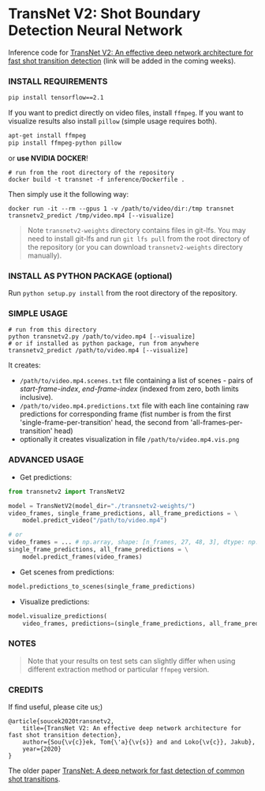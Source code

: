 # TransNet V2: Shot Boundary Detection Neural Network

Inference code for [TransNet V2: An effective deep network architecture for fast shot transition detection](#TBA) (link will be added in the coming weeks).

### INSTALL REQUIREMENTS
```bash
pip install tensorflow==2.1
```

If you want to predict directly on video files, install `ffmpeg`.
If you want to visualize results also install `pillow` (simple usage requires both).
```bash
apt-get install ffmpeg
pip install ffmpeg-python pillow
```

or **use NVIDIA DOCKER**!
```
# run from the root directory of the repository
docker build -t transnet -f inference/Dockerfile .
```
Then simply use it the following way:
```
docker run -it --rm --gpus 1 -v /path/to/video/dir:/tmp transnet transnetv2_predict /tmp/video.mp4 [--visualize]
```

> Note `transnetv2-weights` directory contains files in git-lfs.
> You may need to install git-lfs and run `git lfs pull` from the root directory of the repository
> (or you can download `transnetv2-weights` directory manually).

### INSTALL AS PYTHON PACKAGE (optional)
Run `python setup.py install` from the root directory of the repository.


### SIMPLE USAGE

```
# run from this directory
python transnetv2.py /path/to/video.mp4 [--visualize]
# or if installed as python package, run from anywhere
transnetv2_predict /path/to/video.mp4 [--visualize]
```

It creates:
- `/path/to/video.mp4.scenes.txt` file containing a list of scenes - pairs of
  *start-frame-index*, *end-frame-index* (indexed from zero, both limits inclusive).
- `/path/to/video.mp4.predictions.txt` file with each line containing raw predictions for corresponding frame
  (fist number is from the first 'single-frame-per-transition' head, the second from 'all-frames-per-transition' head)
- optionally it creates visualization in file `/path/to/video.mp4.vis.png`


### ADVANCED USAGE
- Get predictions:
```python
from transnetv2 import TransNetV2

model = TransNetV2(model_dir="./transnetv2-weights/")
video_frames, single_frame_predictions, all_frame_predictions = \
    model.predict_video("/path/to/video.mp4")

# or
video_frames = ... # np.array, shape: [n_frames, 27, 48, 3], dtype: np.uint8, RGB (not BGR)
single_frame_predictions, all_frame_predictions = \
    model.predict_frames(video_frames)
```

- Get scenes from predictions:
```python
model.predictions_to_scenes(single_frame_predictions)
```

- Visualize predictions:
```python
model.visualize_predictions(
    video_frames, predictions=(single_frame_predictions, all_frame_predictions))
```

### NOTES
> Note that your results on test sets can slightly differ when using different extraction method or particular `ffmpeg` version.

### CREDITS
If find useful, please cite us;)
```
@article{soucek2020transnetv2,
    title={TransNet V2: An effective deep network architecture for fast shot transition detection},
    author={Sou{\v{c}}ek, Tom{\'a}{\v{s}} and and Loko{\v{c}}, Jakub},
    year={2020}
}
```

The older paper [TransNet: A deep network for fast detection of common shot transitions](https://arxiv.org/abs/1906.03363).
